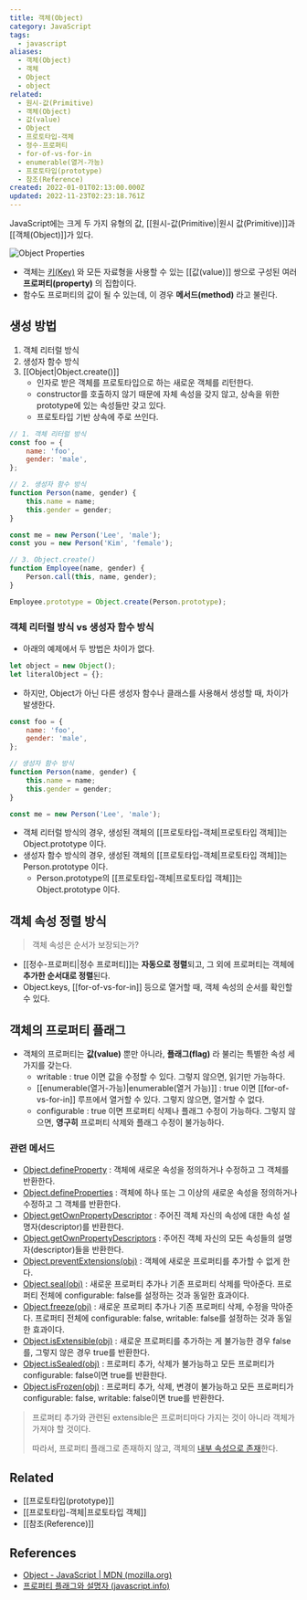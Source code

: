 ```yaml
---
title: 객체(Object)
category: JavaScript
tags:
  - javascript
aliases:
  - 객체(Object)
  - 객체
  - Object
  - object
related:
  - 원시-값(Primitive)
  - 객체(Object)
  - 값(value)
  - Object
  - 프로토타입-객체
  - 정수-프로퍼티
  - for-of-vs-for-in
  - enumerable(열거-가능)
  - 프로토타입(prototype)
  - 참조(Reference)
created: 2022-01-01T02:13:00.000Z
updated: 2022-11-23T02:23:18.761Z
---
```


JavaScript에는 크게 두 가지 유형의 값, [[원시-값(Primitive)|원시 값(Primitive)]]과 [[객체(Object)]]가 있다.

![Object Properties](https://user-images.githubusercontent.com/29270715/77065184-e86d9600-6a08-11ea-9a7a-4d699597e1ef.png)

- 객체는 [키(Key)](https://developer.mozilla.org/en-US/docs/Web/JavaScript/Reference/Operators/Property_Accessors#property_names) 와 모든 자료형을 사용할 수 있는 [[값(value)]] 쌍으로 구성된 여러 **프로퍼티(property)** 의 집합이다.
- 함수도 프로퍼티의 값이 될 수 있는데, 이 경우 **메서드(method)** 라고 불린다.

## 생성 방법

1. 객체 리터럴 방식
2. 생성자 함수 방식
3. [[Object|Object.create()]]
   - 인자로 받은 객체를 프로토타입으로 하는 새로운 객체를 리턴한다.
   - constructor를 호출하지 않기 때문에 자체 속성을 갖지 않고, 상속을 위한 prototype에 있는 속성들만 갖고 있다.
   - 프로토타입 기반 상속에 주로 쓰인다.

```js
// 1. 객체 리터럴 방식
const foo = {
	name: 'foo',
	gender: 'male',
};

// 2. 생성자 함수 방식
function Person(name, gender) {
	this.name = name;
	this.gender = gender;
}

const me = new Person('Lee', 'male');
const you = new Person('Kim', 'female');

// 3. Object.create()
function Employee(name, gender) {
	Person.call(this, name, gender);
}

Employee.prototype = Object.create(Person.prototype);
```

### 객체 리터럴 방식 vs 생성자 함수 방식

- 아래의 예제에서 두 방법은 차이가 없다.

```js
let object = new Object();
let literalObject = {};
```

- 하지만, Object가 아닌 다른 생성자 함수나 클래스를 사용해서 생성할 때, 차이가 발생한다.

```js
const foo = {
	name: 'foo',
	gender: 'male',
};

// 생성자 함수 방식
function Person(name, gender) {
	this.name = name;
	this.gender = gender;
}

const me = new Person('Lee', 'male');
```

- 객체 리터럴 방식의 경우, 생성된 객체의 [[프로토타입-객체|프로토타입 객체]]는 Object.prototype 이다.
- 생성자 함수 방식의 경우, 생성된 객체의 [[프로토타입-객체|프로토타입 객체]]는 Person.prototype 이다.
  - Person.prototype의 [[프로토타입-객체|프로토타입 객체]]는 Object.prototype 이다.

## 객체 속성 정렬 방식

> 객체 속성은 순서가 보장되는가?

- [[정수-프로퍼티|정수 프로퍼티]]는 **자동으로 정렬**되고, 그 외에 프로퍼티는 객체에 **추가한 순서대로 정렬**된다.
- Object.keys, [[for-of-vs-for-in]] 등으로 열거할 때, 객체 속성의 순서를 확인할 수 있다.

## 객체의 프로퍼티 플래그

- 객체의 프로퍼티는 **값(value)** 뿐만 아니라, **플래그(flag)** 라 불리는 특별한 속성 세 가지를 갖는다.
  - writable : true 이면 값을 수정할 수 있다. 그렇지 않으면, 읽기만 가능하다.
  - [[enumerable(열거-가능)|enumerable(열거 가능)]] : true 이면 [[for-of-vs-for-in]] 루프에서 열거할 수 있다. 그렇지 않으면, 열거할 수 없다.
  - configurable : true 이면 프로퍼티 삭제나 플래그 수정이 가능하다. 그렇지 않으면, **영구히** 프로퍼티 삭제와 플래그 수정이 불가능하다.

### 관련 메서드

- [Object.defineProperty](https://developer.mozilla.org/ko/docs/Web/JavaScript/Reference/Global_Objects/Object/defineProperty) : 객체에 새로운 속성을 정의하거나 수정하고 그 객체를 반환한다.
- [Object.defineProperties](https://developer.mozilla.org/ko/docs/Web/JavaScript/Reference/Global_Objects/Object/defineProperties) : 객체에 하나 또는 그 이상의 새로운 속성을 정의하거나 수정하고 그 객체를 반환한다.
- [Object.getOwnPropertyDescriptor](https://developer.mozilla.org/ko/docs/Web/JavaScript/Reference/Global_Objects/Object/getOwnPropertyDescriptor) : 주어진 객체 자신의 속성에 대한 속성 설명자(descriptor)를 반환한다.
- [Object.getOwnPropertyDescriptors](https://developer.mozilla.org/ko/docs/Web/JavaScript/Reference/Global_Objects/Object/getOwnPropertyDescriptors) : 주어진 객체 자신의 모든 속성들의 설명자(descriptor)들을 반환한다.
- [Object.preventExtensions(obj)](https://developer.mozilla.org/ko/docs/Web/JavaScript/Reference/Global_Objects/Object/preventExtensions) : 객체에 새로운 프로퍼티를 추가할 수 없게 한다.
- [Object.seal(obj)](https://developer.mozilla.org/ko/docs/Web/JavaScript/Reference/Global_Objects/Object/seal) : 새로운 프로퍼티 추가나 기존 프로퍼티 삭제를 막아준다. 프로퍼티 전체에 configurable: false를 설정하는 것과 동일한 효과이다.
- [Object.freeze(obj)](https://developer.mozilla.org/ko/docs/Web/JavaScript/Reference/Global_Objects/Object/freeze) : 새로운 프로퍼티 추가나 기존 프로퍼티 삭제, 수정을 막아준다. 프로퍼티 전체에 configurable: false, writable: false를 설정하는 것과 동일한 효과이다.
- [Object.isExtensible(obj)](https://developer.mozilla.org/ko/docs/Web/JavaScript/Reference/Global_Objects/Object/isExtensible) : 새로운 프로퍼티를 추가하는 게 불가능한 경우 false를, 그렇지 않은 경우 true를 반환한다.
- [Object.isSealed(obj)](https://developer.mozilla.org/ko/docs/Web/JavaScript/Reference/Global_Objects/Object/isSealed) : 프로퍼티 추가, 삭제가 불가능하고 모든 프로퍼티가 configurable: false이면 true를 반환한다.
- [Object.isFrozen(obj)](https://developer.mozilla.org/ko/docs/Web/JavaScript/Reference/Global_Objects/Object/isFrozen) : 프로퍼티 추가, 삭제, 변경이 불가능하고 모든 프로퍼티가 configurable: false, writable: false이면 true를 반환한다.

> 프로퍼티 추가와 관련된 extensible은 프로퍼티마다 가지는 것이 아니라 객체가 가져야 할 것이다.
>
> 따라서, 프로퍼티 플래그로 존재하지 않고, 객체의 [내부 속성으로 존재](https://2ality.com/2019/11/object-property-attributes.html#internal-slots)한다.

## Related

- [[프로토타입(prototype)]]
- [[프로토타입-객체|프로토타입 객체]]
- [[참조(Reference)]]

## References

- [Object - JavaScript | MDN (mozilla.org)](https://developer.mozilla.org/ko/docs/Web/JavaScript/Reference/Global_Objects/Object)
- [프로퍼티 플래그와 설명자 (javascript.info)](https://ko.javascript.info/property-descriptors)
